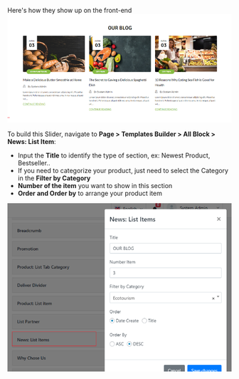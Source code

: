 Here's how they show up on the front-end![](/assets/images/news-block/bca171e9870c1a6c5bea9e9472e328a4.png)

To build this Slider, navigate to **Page &gt; Templates Builder &gt; All Block &gt; News: List Item**:

- Input the **Title** to identify the type of section, ex: Newest Product, Bestseller..
- If you need to categorize your product, just need to select the Category in the **Filter by Category**
- **Number of the item** you want to show in this section
- **Order and Order by** to arrange your product item
 
![](/assets/images/news-block/3e845780a13ad40707c2ee1eab29d98a.png)